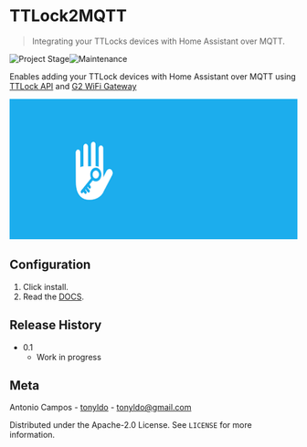 # TTLock2MQTT
> Integrating your TTLocks devices with Home Assistant over MQTT.

![Project Stage][project-stage-shield]![Maintenance][maintenance-shield] 

Enables adding your TTLock devices with Home Assistant over MQTT using [TTLock API][ttlockapi] and [G2 WiFi Gateway][g2_gateway]

![](./pictures/ttlock_header.png)

## Configuration

1. Click install.
2. Read the [DOCS](./DOCS.md).

## Release History

* 0.1
    * Work in progress

## Meta
  
Antonio Campos - [tonyldo][github_tonyldo] - tonyldo@gmail.com 
  
Distributed under the Apache-2.0 License. See ``LICENSE`` for more information.




<!-- Markdown link -->
[wiki]: https://github.com/tonyldo/tonyldo-hassio-addons
[project-stage-shield]: https://img.shields.io/badge/project%20stage-development%20beta-red.svg
[maintenance-shield]: https://img.shields.io/maintenance/yes/2020.svg
[ttlockapi]: https://open.ttlock.com/doc/userGuide
[g2_gateway]: ./pictures/g2gatewaywifi.jpg
[github_tonyldo]: https://github.com/tonyldo/
